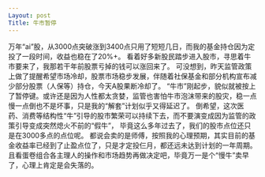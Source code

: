```yaml
---
Layout: post
Title: 牛市暂停
---
```


万年“ai”股，从3000点突破涨到3400点只用了短短几日，而我的基金持仓因为定投了一段时间，收益也稳在了20%+。
看着好多新股民踏步进入股市，寻思着牛市要来了，我那若干年前股票亏掉的钱可以涨回来了。
可没想到，昨天监管政策上做了提醒希望市场冷却，股票市场稳步发展，伴随着社保基金和部分机构宣布减少部分股票（人保等）持仓，今天A股果断冷却了。
“牛市”刚起步，貌似就被按上了暂停键。或许还是因为人性都太贪婪，监管也害怕牛市泡沫带来的股灾，稳一点慢一点倒也不是坏事，只是我的“解套”计划似乎又得延迟了。
倒希望，这次医药、消费等结构性“牛”引导的股市繁荣可以持续下去，而不要演变成因为监管的政策引导变成突然熄火不前的“假牛”，
毕竟这么多年过去了，我们的股市点位还只是在3000多点的点位呢。
都说会卖的是师傅，按照我的心理预期，其实目前的基金收益率已经到了止盈点位了，只是才定投仨月，都还远未达到计划的一年周期。
且看蛋卷组合各主理人的操作和市场趋势再做决定吧，毕竟万一是个“慢牛”卖早了，心理上肯定是会失落的。

